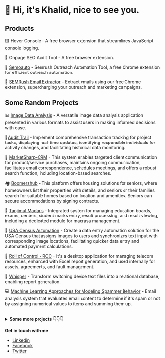 # 👋 Hi, it's Khalid, nice to see you. 

## Products

🟨 Hover Console - A free browser extension that streamlines JavaScript console logging.

🚀 Onpage SEO Audit Tool - A free browser extension.

📨 [Semoauto](https://chrome.google.com/webstore/detail/semoauto-semrush-outreach/nbidlnmcchnnkedebodffbcaddlbokci) - Semrush Outreach Automation Tool, a free Chrome extension for efficient outreach automation.

📧 [SEMRush Email Extractor](https://chrome.google.com/webstore/detail/semrush-email-extractor/kjdmkgfoecgachgcfpeplgadmdhkppla) - Extract emails using our free Chrome extension, supercharging your outreach and marketing campaigns.


## Some Random Projects

📊 [Image Data Analysis](https://www.olympus-ims.com/en/) - A versatile image data analysis application presented in various formats to assist users in making informed decisions with ease.

📒[Audit Trail](https://akorbi.com/) - Implement comprehensive transaction tracking for project tasks, displaying real-time updates, identifying responsible individuals for activity changes, and facilitating historical data monitoring. 

🎫 [MarketSharp-CRM](https://www.marketsharp.com/) - This system enables targeted client communication for product/service purchases, maintains ongoing communication, facilitates email correspondence, schedules meetings, and offers a robust search function, including location-based searches.

🏘️ [Boomershub](https://www.boomershub.com/) - This platform offers housing solutions for seniors, where homeowners list their properties with details, and seniors or their families search for suitable homes based on location and amenities. Seniors can secure accommodations by signing contracts.

🏢 [Tanjimul Madaris](http://www.tanjimulmadaris.com/) - Integrated system for managing education boards, exams, centers, student marks entry, result processing, and result viewing, including a dedicated module for madrasa management.

🔣 [USA Census Automation](https://www.iimdirect.com/) - Create a data entry automation solution for the USA Census that assigns images to users and synchronizes text input with corresponding image locations, facilitating quicker data entry and automated payment calculations.

🗼 [Roll of Control - ROC](https://www.grameenphone.com/) - It's a desktop application for managing telecom resources, enhanced with Excel report generation, and used internally for assets, agreements, and fault management.



💽 [Whisper](https://www.motorola.com/) - Transform switching device text files into a relational database, enabling report generation.

💻 [Machine Learning Approaches for Modeling Spammer Behavior](https://arxiv.org/ftp/arxiv/papers/1008/1008.3282.pdf) - Email analysis system that evaluates email content to determine if it's spam or not by assigning numerical values to items and summing them up.

<br>
  
<details>
<summary>
  <b> Some more projects </b> 👇👇👇
</summary>

<br>

🛢️ [DB Conversion](https://www.marketsharp.com/) - Database migration from MS Access to MS SQL Server
  
🏫 [Astute by Banglafire](https://www.linkedin.com/company/banglafire-solution-limited/mycompany/) - An integrated School Management System that centrally manages schools, teachers, and students, encompassing attendance tracking, result processing, fee management, scheduling, library management, SMS communication, inventory management, club activities, sports management, and canteen operations.
  
📦 [Supply Chain Management - SCM](https://jabait.com/) - Develop a comprehensive business system for production, importing-exporting, and buy-sell trading that tracks raw material procurement, manages inventory, and records sales transactions.

💰 [Organization VAT Calculation - OVC](https://jabait.com/) - This system handles VAT calculations for purchases, sales, and damages while generating eleven NBR Mushk reports.

🏭 [ERP](https://jabait.com/) - This system manages production, purchase, sales, accounts, HRM, training, leave, holiday, and attendance for businesses in production, importing-exporting, and buy-sell trading sectors.

🔭 [Web-Based Monitoring System](https://www.grameenphone.com/) - Telecom business involving base station posting, monitoring, and issue resolution with a ticketing system.
 
📊 [Neural Accounting Package - NAP](http://bangladeshyellowpages.com/details/189140-neural-systems-ltd.html) - A desktop-based accounting solution for small businesses offering flexible head creation and various voucher types.

⛱️ [Leave Management](http://bangladeshyellowpages.com/details/189140-neural-systems-ltd.html) -  An application for managing leaves and holidays with approval workflows and detailed monthly leave reports for organizations and employees.

🧮 [Vivid Accounting](http://vividinternational.net/) - An Accounting Management System featuring various vouchers, checkbook management, and comprehensive reporting capabilities. 

🎓 [Academic ERP](http://vividinternational.net/) - Admin Portal for school administrative tasks., Teacher Portal for timetables and student performance. Student/Parent Portal for academic info, events, attendance, and fees, with a user-friendly Dashboard and fee collection.

🩺 [Doctor Prescription Automation](https://www.iimdirect.com/) - Develop a data entry automation application for doctor prescriptions that assigns images to users and synchronizes text input with corresponding image locations, enabling faster data entry and automated payment calculations.

📐 [Student Alumni System](#) - Alumni network platform for classmates.

📱 [Mobile Emailing System](#) - Sending emails from a mobile device using a web server like Apache.

📰  [Diverse Tongue News by Unicode](#) - Posting news in any Unicode-supported language, allowing users to comment on the news. 

🗄️ [Server Registration for Binding Agent](#) - A Binding Agent server maintains information about active servers, ensuring uninterrupted service by seamlessly redirecting users to working servers in its network.

📑 [Mobile File Sharing](#) - Sharing files across mobile devices via web servers like Apache.

🗞️ [Bangla News by Unicode](#) - Online news platform enabling news posting in Unicode-supported Bengali with user comments using a custom Bengali keyboard.

🔢 [Calculate Functional Closer](#) - Mathematical solution service involving JavaScript algorithm implementation for Function Closer calculations.

📖 [Course Offering System](#) - The system identifies subject dependencies, helping students see the subjects they must complete before taking their desired courses at the university.

🍽️ [Restaurant Point of Sale](#) - For restaurants, the system manages orders, prepares dishes to order, and generates bills.

📦 [Store Management](#) - This system, designed for shops, serves as a buy-sell platform and incorporates data mining techniques, including association, classification, sequential pattern, time series, and categorization segmentation.

📅 [Daily Appointment Management](#) - This system, designed for daily work, allows users to set appointments and receive reminders.

🛒 [Union Sales System](#) - A pharmaceutical system that manages sales, stock information, and provides low stock reminders.

🏪 [Inventory Management](#) - This system, designed for shops, handles purchases and production to increase stock, tracks stock information by location, provides low stock reminders, and identifies frequently used items.

</details>


<b>Get in touch with me</b>

- [Linkedin](https://www.linkedin.com/in/khalidfarhan/)
- [Facebook](https://www.facebook.com/khalidfo)
- [Twitter](https://twitter.com/khalid_farhan)





<!--
add letter...
📰 Invoice Builder
- SERP checker

fail product...
jzom
thatlive
mosrin - pos, become

*** Training
Internal Auditor 9-Sep-2007 
Software Quality Boot Camp 10-Sep-2007 
Peer Review & Inspection 9-Sep-2007 
Structured Methods for Software Testing 24-Sep-2007 
& 25-Sep-2007 
Venue: MBA Club, Gulshan. Taken by: QAI (India) Limited
Mastering In Content Strategy by Abul Kashem 2019
Blogging for Business Ahrefs 2019
SEO That Works by Brain Dean 2019
Affiliate Marketing BITM, BASIS 2016 
Software Development by GeneXus 2015
Software Testing Spectrum Consortium 2007 

Admin / Moderator
Quran 2009 - Till Facebook, Twitter, Pinterest
Hadith 2009 - Till Facebook

Roll of Honor
Recognized by NCC Education for having achieved the highest results in NCC Education Accredited Partner Centre in the December 2004 exam (International Advance Diploma in Computer Studies [IADCS]) session. Source: www.nccedu.com/students.

Scholarship
Course Name: International Advance Diploma in Computer Studies (IADCS) 
From: Neural Institute of Management & IT

Publication
Conference Papers
Khalid Farhan, Md. Saiful Islam, Md. Abdur Rahman and Shah Mostafa Khaled, Machine Learning Approaches for Modeling Spammer Behavior, Submitted to 12th IEEE International Conference on Computer and Information Technology, 2009 
https://arxiv.org/ftp/arxiv/papers/1008/1008.3282.pdf




** 

**khalidfo/khalidfo** is a ✨ _special_ ✨ repository because its `README.md` (this file) appears on your GitHub profile.

Here are some ideas to get you started:

- 🔭 I’m currently working on ...
- 🌱 I’m currently learning ...
- 👯 I’m looking to collaborate on ...
- 🤔 I’m looking for help with ...
- 💬 Ask me about ...
- 📫 How to reach me: ...
- 😄 Pronouns: ...
- ⚡ Fun fact: ...
-->

